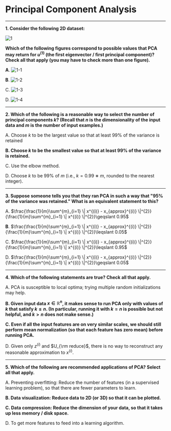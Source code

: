 # Principal Component Analysis

----

**1. Consider the following 2D dataset:**

![1](https://d18ky98rnyall9.cloudfront.net/lkk6_L7kEeSZtCIACx4DqA_15.1-question.jpg?Expires=1533686400&Signature=ZniVLFW6lLsSR2R2rdHfcySn1F1XeFnQgqVCORWkzCFHQb~qZ-GiOdYeyU3DUij84WGHfYFsoGlfTA-g8xFJopl5CQQiVkuQs8bjxtRl4yX9eCLdAYrrD2q8Rr1xJpK2wF7m7CZ8YTu7dwDnQcRRzTqXN9s9gYHTTp~I4~hw5Yw_&Key-Pair-Id=APKAJLTNE6QMUY6HBC5A)

**Which of the following figures correspond to possible values that PCA may return for $u^{(1)}$ (the first eigenvector / first principal component)? Check all that apply (you may have to check more than one figure).**

**A**. ![1-1](https://d18ky98rnyall9.cloudfront.net/wBdxSL7kEeSKOiIAC1ARFQ_15.1-a.jpg?Expires=1533686400&Signature=V23w6w6B-7OTZ2ZbwRk7S6GorjyxUVKTtZy1yqXcYLv6GJZF4ZPtAIcdCi1hBUPvyjR5bVzbl2kPklofnqLtaHjYSUrz4TEmQxxUXlfqa7z4f~QTleMZkWMMdAdRiPVLZBawd8a7bhvIb1c95mObCgIJ6AFYq990i4gTQrRlukI_&Key-Pair-Id=APKAJLTNE6QMUY6HBC5A)

**B**. ![1-2](https://d18ky98rnyall9.cloudfront.net/6lGHcL7kEeSZtCIACx4DqA_15.1-b.jpg?Expires=1533686400&Signature=J5q6k3OQcKJUThuka3c5pNUgiWlgcun66~NMHdl3aS2T22BsNKRlqxP1tq6MwNGX8x5FJ8sCqnE2pUKb-f5kG55tPo3PdyNXkBXzeN5wnROi6fO6mUQKLe057KkWti~W3DaXyQNGnVrYEo778crgabJyzBF8ZdbN7PBKl7ac~~Y_&Key-Pair-Id=APKAJLTNE6QMUY6HBC5A)

C. ![1-3](https://d18ky98rnyall9.cloudfront.net/_Say2r7kEeSKOiIAC1ARFQ_15.1-c.jpg?Expires=1533686400&Signature=WjLldgIFdjtYtDjlnjQ3IJbzKV1wYaESGOXVmFxE1qLGMBvdS7fwUbn4UC1MlsMbMYvyQI3yAv~AYD6m~5P80J4l~4S-JGTACrdtCMQBz20dL972hiItP6VfnITWTGd0TwNxHDcj~h1quOktzvhkZa2J1Fcczt~0WRBccyyN5z8_&Key-Pair-Id=APKAJLTNE6QMUY6HBC5A)

D. ![1-4](https://d18ky98rnyall9.cloudfront.net/DoOVFr7lEeSjMiIAC7MDiQ_15.1-d.jpg?Expires=1533686400&Signature=QJOZJk3Hv2XUW8JG9Q19mus1Vb~TMWSZ9KGPXFcRvLLwZbvClxZmsUbrlTb6L5nweh04YKQhECJvzFKAFmf5qJjN6leCmcfLWQcKHc3Ud38GttUN4mRPWidfqZ3TRJOGPYswgyB4hoL7WVIF-quOrmZn8dLq0rviF~FNSeftbAQ_&Key-Pair-Id=APKAJLTNE6QMUY6HBC5A)

----

**2. Which of the following is a reasonable way to select the number of principal components $k$? (Recall that $n$ is the dimensionality of the input data and $m$ is the number of input examples.)**

A. Choose $k$ to be the largest value so that at least 99% of the variance is retained

**B. Choose $k$ to be the smallest value so that at least 99% of the variance is retained.**

C. Use the elbow method.

D. Choose $k$ to be 99% of $m$ (i.e., $k=0.99∗m$, rounded to the nearest integer).

----

**3. Suppose someone tells you that they ran PCA in such a way that "95% of the variance was retained." What is an equivalent statement to this?**

A. $\frac{\frac{1}{m}\sum^{m}_{i=1} \| x^{(i)} - x_{approx}^{(i)} \|^{2}} {\frac{1}{m}\sum^{m}_{i=1} \| x^{(i)} \|^{2}}\geqslant 0.95$

**B**. $\frac{\frac{1}{m}\sum^{m}_{i=1} \| x^{(i)} - x_{approx}^{(i)} \|^{2}} {\frac{1}{m}\sum^{m}_{i=1} \| x^{(i)} \|^{2}}\leqslant 0.05$

C. $\frac{\frac{1}{m}\sum^{m}_{i=1} \| x^{(i)} - x_{approx}^{(i)} \|^{2}} {\frac{1}{m}\sum^{m}_{i=1} \| x^{(i)} \|^{2}}\leqslant 0.95$

D. $\frac{\frac{1}{m}\sum^{m}_{i=1} \| x^{(i)} - x_{approx}^{(i)} \|^{2}} {\frac{1}{m}\sum^{m}_{i=1} \| x^{(i)} \|^{2}}\geqslant 0.05$

----

**4. Which of the following statements are true? Check all that apply.**

A. PCA is susceptible to local optima; trying multiple random initializations may help.

**B. Given input data $x \in \mathbb {R}^n$, it makes sense to run PCA only with values of $k$ that satisfy $k≤n$. (In particular, running it with $k = n$ is possible but not helpful, and $k > n$ does not make sense.)**

**C. Even if all the input features are on very similar scales, we should still perform mean normalization (so that each feature has zero mean) before running PCA.**

D. Given only $z^{(i)}$ and $U_{\rm reduce}$, there is no way to reconstruct any reasonable approximation to $x^{(i)}$.

----

**5. Which of the following are recommended applications of PCA? Select all that apply.**

A. Preventing overfitting: Reduce the number of features (in a supervised learning problem), so that there are fewer parameters to learn.

**B. Data visualization: Reduce data to 2D (or 3D) so that it can be plotted.**

**C. Data compression: Reduce the dimension of your data, so that it takes up less memory / disk space.**

D. To get more features to feed into a learning algorithm.

